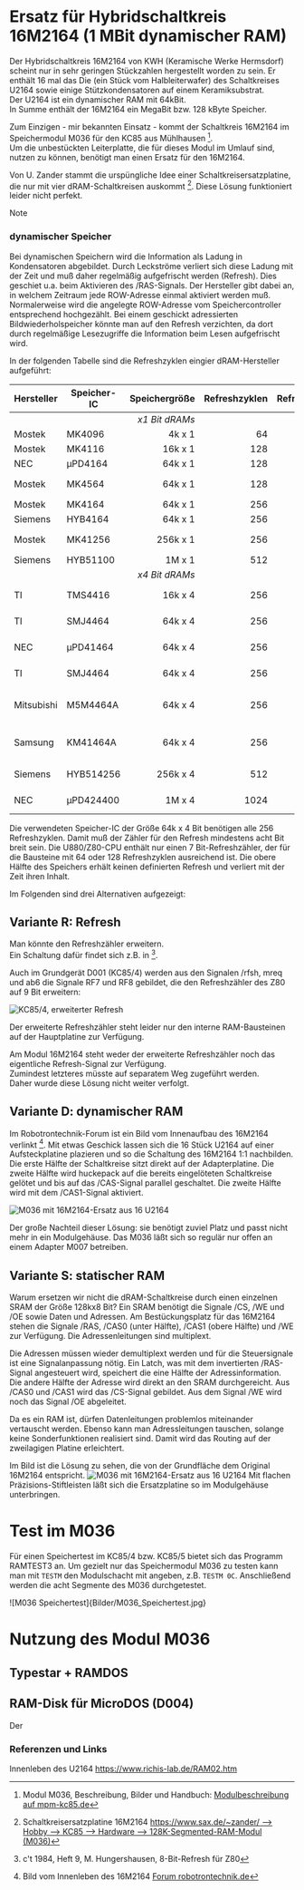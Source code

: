 # Ersatz für Hybridschaltkreis 16M2164 (1 MBit dynamischer RAM)

Der Hybridschaltkreis 16M2164 von KWH (Keramische Werke Hermsdorf) scheint nur in sehr geringen Stückzahlen hergestellt worden zu sein. Er enthält 16 mal das Die (ein Stück vom Halbleiterwafer) des Schaltkreises U2164 sowie einige Stützkondensatoren auf einem Keramiksubstrat.  
Der U2164 ist ein dynamischer RAM mit 64kBit.  
In Summe enthält der 16M2164 ein MegaBit bzw. 128 kByte Speicher.

Zum Einzigen - mir bekannten Einsatz - kommt der Schaltkreis 16M2164 im Speichermodul M036 für den KC85 aus Mühlhausen [^1].  
Um die unbestückten Leiterplatte, die für dieses Modul im Umlauf sind, nutzen zu können, benötigt man einen Ersatz für den 16M2164.

Von U. Zander stammt die urspüngliche Idee einer Schaltkreisersatzplatine, die nur mit vier dRAM-Schaltkreisen auskommt [^2].
Diese Lösung funktioniert leider nicht perfekt.

> [!Note]
> ### dynamischer Speicher
> Bei dynamischen Speichern wird die Information als Ladung in Kondensatoren abgebildet. Durch Leckströme verliert sich diese Ladung mit der Zeit und muß daher regelmäßig aufgefrischt werden (Refresh). Dies geschiet u.a. beim Aktivieren des /RAS-Signals. Der Hersteller gibt dabei an, in welchem Zeitraum jede ROW-Adresse einmal aktiviert werden muß. Normalerweise wird die angelegte ROW-Adresse vom Speichercontroller entsprechend hochgezählt. Bei einem geschickt adressierten Bildwiederholspeicher könnte man auf den Refresh verzichten, da dort durch regelmäßige Lesezugriffe die Information beim Lesen aufgefrischt wird.

In der folgenden Tabelle sind die Refreshzyklen eingier dRAM-Hersteller aufgeführt:

Hersteller  | Speicher-IC | Speichergröße | Refreshzyklen | Refreshzeit | Gehäuse
----------  | ----------- | ------------: | ------------: | ----------: | -------
&nbsp;      | &nbsp;      | _x1 Bit dRAMs_ 
Mostek      | MK4096      |   4k x 1      |   64          |  2 ms       | DIP16
Mostek      | MK4116      |  16k x 1      |  128          |  2 ms       | DIP16
NEC         | µPD4164     |  64k x 1      |  128          |  2 ms       | DIP16
Mostek      | MK4564      |  64k x 1      |  128          |  2 ms       | DIP16, PLCC18
Mostek      | MK4164      |  64k x 1      |  256          |  4 ms       | DIP16
Siemens     | HYB4164     |  64k x 1      |  256          |  4 ms       | DIP16
Mostek      | MK41256     | 256k x 1      |  256          |  4 ms       | DIP16, PLCC18
Siemens     | HYB51100    |   1M x 1      |  512          |  8 ms       | SOJ26
&nbsp;      | &nbsp;      | _x4 Bit dRAMs_ 
TI          | TMS4416     |  16k x 4      |  256          |  4 ms       | DIP18, PLCC18
TI          | SMJ4464     |  64k x 4      |  256          |  4 ms       | DIP18, PLCC18
NEC         | µPD41464    |  64k x 4      |  256          |  4 ms       | DIP18, PLCC18
TI          | SMJ4464     |  64k x 4      |  256          |  4 ms       | DIP18, PLCC18
Mitsubishi  | M5M4464A    |  64k x 4      |  256          |  4 ms       | DIP18, PLCC18, ZIP20
Samsung     | KM41464A    |  64k x 4      |  256          |  4 ms       | DIP18, PLCC18, ZIP20
Siemens     | HYB514256   | 256k x 4      |  512          |  8 ms       | DIP20, SOJ26/20
NEC         | µPD424400   |   1M x 4      | 1024          | 16 ms       | TSOP26, SOJ26/20

Die verwendeten Speicher-IC der Größe 64k x 4 Bit benötigen alle 256 Refreshzyklen. Damit muß der Zähler für den Refresh mindestens acht Bit breit sein.
Die U880/Z80-CPU enthält nur einen 7 Bit-Refreshzähler, der für die Bausteine mit 64 oder 128 Refreshzyklen ausreichend ist.
Die obere Hälfte des Speichers erhält keinen definierten Refresh und verliert mit der Zeit ihren Inhalt.

Im Folgenden sind drei Alternativen aufgezeigt:


## Variante R: Refresh
Man könnte den Refreshzähler erweitern.  
Ein Schaltung dafür findet sich z.B. in [^3].

Auch im Grundgerät D001 (KC85/4) werden aus den Signalen /rfsh, mreq und ab6 die Signale RF7 und RF8 gebildet, die den Refreshzähler des Z80 auf 9 Bit erweitern:

![KC85/4, erweiterter Refresh](Bilder/KC85_RF7_RF8.jpg)  

Der erweiterte Refreshzähler steht leider nur den interne RAM-Bausteinen auf der Hauptplatine zur Verfügung.

Am Modul 16M2164 steht weder der erweiterte Refreshzähler noch das eigentliche Refresh-Signal zur Verfügung.  
Zumindest letzteres müsste auf separatem Weg  zugeführt werden.  
Daher wurde diese Lösung nicht weiter verfolgt.


## Variante D: dynamischer RAM
Im Robotrontechnik-Forum ist ein Bild vom Innenaufbau des 16M2164 verlinkt [^4]. Mit etwas Geschick lassen sich die 16 Stück U2164 auf einer Aufsteckplatine plazieren und so die Schaltung des 16M2164 1:1 nachbilden.
Die erste Hälfte der Schaltkreise sitzt direkt auf der Adapterplatine. Die zweite Hälfte wird huckepack auf die bereits eingelöteten Schaltkreise gelötet und bis auf das /CAS-Signal parallel geschaltet.
Die zweite Hälfte wird mit dem /CAS1-Signal aktiviert.

![M036 mit 16M2164-Ersatz aus 16 U2164](Bilder/M036_mit_dRAM.jpg)

Der große Nachteil dieser Lösung: sie benötigt zuviel Platz und passt nicht mehr in ein Modulgehäuse.
Das M036 läßt sich so regulär nur offen an einem Adapter M007 betreiben.


## Variante S: statischer RAM
Warum ersetzen wir nicht die dRAM-Schaltkreise durch einen einzelnen SRAM der Größe 128kx8 Bit?
Ein SRAM benötigt die Signale /CS, /WE und /OE sowie Daten und Adressen.
Am Bestückungsplatz für das 16M2164 stehen die Signale /RAS, /CAS0 (unter Hälfte), /CAS1 (obere Hälfte) und /WE zur Verfügung. Die Adressenleitungen sind multiplext.

Die Adressen müssen wieder demultiplext werden und für die Steuersignale ist eine Signalanpassung nötig.
Ein Latch, was mit dem invertierten /RAS-Signal angesteuert wird, speichert die eine Hälfte der Adressinformation. Die andere Hälfte der Adresse wird direkt an den SRAM durchgereicht. Aus /CAS0 und /CAS1 wird das /CS-Signal gebildet. Aus dem Signal /WE wird noch das Signal /OE abgeleitet.

Da es ein RAM ist, dürfen Datenleitungen problemlos miteinander vertauscht werden. Ebenso kann man Adressleitungen tauschen, solange keine Sonderfunktionen realisiert sind.
Damit wird das Routing auf der zweilagigen Platine erleichtert.

Im Bild ist die Lösung zu sehen, die von der Grundfläche dem Original 16M2164 entspricht.
![M036 mit 16M2164-Ersatz aus 16 U2164](Bilder/M036_mit_SRAM.jpg)
Mit flachen Präzisions-Stiftleisten läßt sich die Ersatzplatine so im Modulgehäuse unterbringen.

# Test im M036 #
Für einen Speichertest im KC85/4 bzw. KC85/5 bietet sich das Programm RAMTEST3 an.
Um gezielt nur das Speichermodul M036 zu testen kann man mit `TESTM` den Modulschacht mit angeben, z.B. `TESTM 0C`.
Anschließend werden die acht Segmente des M036 durchgetestet.

![M036 Speichertest]{Bilder/M036_Speichertest.jpg}

# Nutzung des Modul M036 #

## Typestar + RAMDOS ##

## RAM-Disk für MicroDOS (D004) ##

Der

### Referenzen und Links
[^1]: Modul M036, Beschreibung, Bilder und Handbuch: [Modulbeschreibung auf mpm-kc85.de](http://www.mpm-kc85.de/html/m036_segram128k.htm)

[^2]: Schaltkreisersatzplatine 16M2164 [https://www.sax.de/~zander/ --> Hobby --> KC85 --> Hardware --> 128K-Segmented-RAM-Modul (M036)](https://www.sax.de/~zander/)

[^3]: c't 1984, Heft 9, M. Hungershausen, 8-Bit-Refresh für Z80

[^4]: Bild vom Innenleben des 16M2164 [Forum robotrontechnik.de](https://www.robotrontechnik.de/html/forum/thwb/showtopic.php?threadid=2115)

Innenleben des U2164
https://www.richis-lab.de/RAM02.htm
